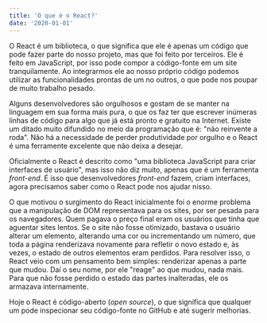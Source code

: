 ```yaml
---
title: 'O que é o React?'
date: '2020-01-01'
---
```


O React é um biblioteca, o que significa que ele é apenas um código que pode fazer parte do nosso projeto, mas que foi feito por terceiros. Ele é feito em JavaScript, por isso pode compor a código-fonte em um site tranquilamente. Ao integrarmos ele ao nosso próprio código podemos utilizar as funcionalidades prontas de um no outros, o que pode nos poupar de muito trabalho pesado.

Alguns desenvolvedores são orgulhosos e gostam de se manter na linguagem em sua forma mais pura, o que os faz ter que escrever inúmeras linhas de código para algo que já está pronto e gratuito na Internet. Existe um ditado muito difundido no meio da programação que é: "não reinvente a roda". Não há a necessidade de perder produtividade por orgulho e o React é uma ferramente excelente que não deixa a desejar.

Oficialmente o React é descrito como "uma biblioteca JavaScript para criar interfaces de usuário", mas isso não diz muito, apenas que é um ferramenta *front-end*. É isso que desenvolvedores *front-end* fazem, criam interfaces, agora precisamos saber como o React pode nos ajudar nisso.

O que motivou o surgimento do React inicialmente foi o enorme problema que a manipulação de DOM representava para os sites, por ser pesada para os navegadores. Quem pagava o preço final eram os usuários que tinha que aguentar sites lentos. Se o site não fosse otimizado, bastava o usuário alterar um elemento, alterando uma cor ou incrementando um número, que toda a página renderizava novamente para refletir o novo estado e, às vezes, o estado de outros elementos eram perdidos. Para resolver isso, o React veio com um pensamento bem simples: renderizar apenas a parte que mudou. Daí o seu nome, por ele "reage" ao que mudou, nada mais. Para que não fosse perdido o estado das partes inalteradas, ele os armazava internamente.

Hoje o React é código-aberto (*open source*), o que significa que qualquer um pode inspecionar seu código-fonte no GitHub e até sugerir melhorias.